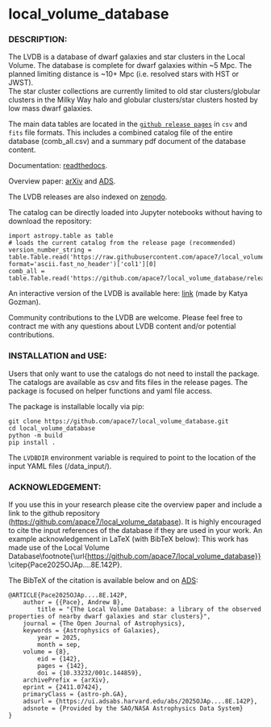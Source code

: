 # **local_volume_database** 

### DESCRIPTION:

The LVDB is a database of dwarf galaxies and star clusters in the Local Volume. The database is complete for dwarf galaxies within ~5 Mpc. 
The planned limiting distance is ~10+ Mpc (i.e. resolved stars with HST or JWST).  
The star cluster collections are currently limited to old star clusters/globular clusters in the Milky Way halo and globular clusters/star clusters hosted by low mass dwarf galaxies.

The main data tables are located in the [`github release pages`](https://github.com/apace7/local_volume_database/releases/) in `csv` and `fits` file formats. This includes a combined catalog file of the entire database (comb_all.csv) and a summary pdf document of the database content. 



Documentation: [readthedocs](https://local-volume-database.readthedocs.io/en/latest/index.html).

Overview paper: [arXiv](https://arxiv.org/abs/2411.07424) and  [ADS](https://ui.adsabs.harvard.edu/abs/2024arXiv241107424P/abstract).

The LVDB releases are also indexed on [zenodo](https://doi.org/10.5281/zenodo.14076714).

The catalog can be directly loaded into Jupyter notebooks without having to download the repository:

    import astropy.table as table
    # loads the current catalog from the release page (recommended)
    version_number_string = table.Table.read('https://raw.githubusercontent.com/apace7/local_volume_database/main/code/release_version.txt', format='ascii.fast_no_header')['col1'][0]
    comb_all = table.Table.read('https://github.com/apace7/local_volume_database/releases/download/'+version_number_string+'/comb_all.csv')


An interactive version of the LVDB is available here: [link](https://lvd-interactive.streamlit.app/) (made by Katya Gozman).

Community contributions to the LVDB are welcome. Please feel free to contract me with any questions about LVDB content and/or potential contributions. 

### INSTALLATION and USE:

Users that only want to use the catalogs do not need to install the package. 
The catalogs are available as csv and fits files in the release pages.
The package is focused on helper functions and yaml file access. 


The package is installable locally via pip:

```
git clone https://github.com/apace7/local_volume_database.git
cd local_volume_database
python -m build
pip install .
```

The `LVDBDIR` environment variable is required to point to the location of the input YAML files (/data_input/). 

### ACKNOWLEDGEMENT:

If you use this in your research please cite the overview paper and include a link to the github repository (https://github.com/apace7/local_volume_database). It is highly encouraged to cite the input references of the database if they are used in your work. An example acknowledgement in LaTeX (with BibTeX below): This work has made use of the Local Volume Database\footnote{\url{https://github.com/apace7/local_volume_database}} \citep{Pace2025OJAp....8E.142P}. 

The BibTeX of the citation is available below and on [ADS](https://ui.adsabs.harvard.edu/abs/2025OJAp....8E.142P/exportcitation):

    @ARTICLE{Pace2025OJAp....8E.142P,
        author = {{Pace}, Andrew B},
            title = "{The Local Volume Database: a library of the observed properties of nearby dwarf galaxies and star clusters}",
        journal = {The Open Journal of Astrophysics},
        keywords = {Astrophysics of Galaxies},
            year = 2025,
            month = sep,
        volume = {8},
            eid = {142},
            pages = {142},
            doi = {10.33232/001c.144859},
        archivePrefix = {arXiv},
        eprint = {2411.07424},
        primaryClass = {astro-ph.GA},
        adsurl = {https://ui.adsabs.harvard.edu/abs/2025OJAp....8E.142P},
        adsnote = {Provided by the SAO/NASA Astrophysics Data System}
    }



